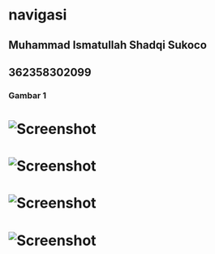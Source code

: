 # navigasi

## Muhammad Ismatullah Shadqi Sukoco
## 362358302099

### Gambar 1
# ![Screenshot](assets/images/Screenshot/1.png)

# ![Screenshot](assets/images/Screenshot/2.png)

# ![Screenshot](assets/images/Screenshot/3.png)

# ![Screenshot](assets/images/Screenshot/4.png)